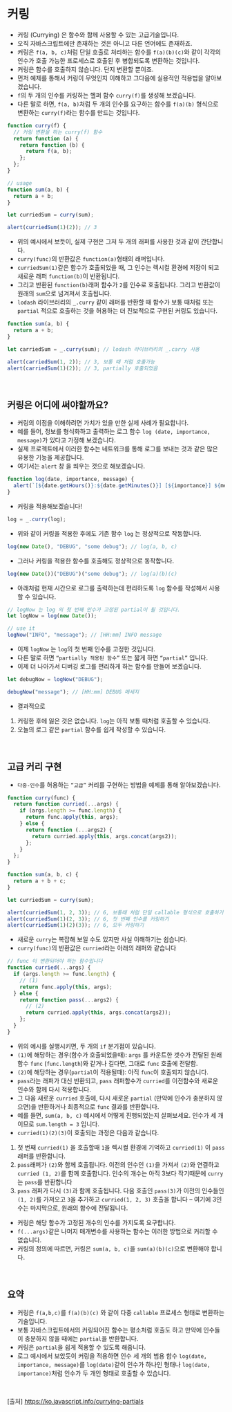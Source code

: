 # 커링

- 커링 (Currying) 은 함수와 함께 사용할 수 있는 고급기술입니다.
- 오직 자바스크립트에만 존재하는 것은 아니고 다른 언어에도 존재하죠.
- 커링은 `f(a, b, c)`처럼 단일 호출로 처리하는 함수를 `f(a)(b)(c)`와 같이 각각의 인수가 호출 가능한 프로세스로 호출된 후 병합되도록 변환하는 것입니다.
- 커링은 함수를 호출하지 않습니다. 단지 변환할 뿐이죠.
- 먼저 예제를 통해서 커링이 무엇인지 이해하고 그다음에 실용적인 적용법을 알아보겠습니다.
- `f`의 두 개의 인수를 커링하는 헬퍼 함수 `curry(f)`를 생성해 보겠습니다.
- 다른 말로 하면, `f(a, b)`처럼 두 개의 인수를 요구하는 함수를 `f(a)(b)` 형식으로 변환하는 `curry(f)`라는 함수를 만드는 것입니다.

```js
function curry(f) {
  // 커링 변환을 하는 curry(f) 함수
  return function (a) {
    return function (b) {
      return f(a, b);
    };
  };
}

// usage
function sum(a, b) {
  return a + b;
}

let curriedSum = curry(sum);

alert(curriedSum(1)(2)); // 3
```

- 위의 예시에서 보듯이, 실제 구현은 그저 두 개의 래퍼를 사용한 것과 같이 간단합니다.
- `curry(func)`의 반환값은 `function(a)`형태의 래퍼입니다.
- `curriedSum(1)`같은 함수가 호출되었을 때, 그 인수는 렉시컬 환경에 저장이 되고 새로운 래퍼 `function(b)`이 반환됩니다.
- 그리고 반환된 `function(b)`래퍼 함수가 `2`를 인수로 호출됩니다. 그리고 반환값이 원래의 `sum`으로 넘겨져서 호출됩니다.
- `lodash` 라이브러리의 `_.curry` 같이 래퍼를 반환할 때 함수가 보통 때처럼 또는 `partial` 적으로 호출하는 것을 허용하는 더 진보적으로 구현된 커링도 있습니다.

```js
function sum(a, b) {
  return a + b;
}

let carriedSum = _.curry(sum); // lodash 라이브러리의 _.carry 사용

alert(carriedSum(1, 2)); // 3, 보통 때 처럼 호출가능
alert(carriedSum(1)(2)); // 3, partially 호출되었음
```

<br>

## 커링은 어디에 써야할까요?

- 커링의 이점을 이해하려면 가치가 있을 만한 실제 사례가 필요합니다.
- 예를 들어, 정보를 형식화하고 출력하는 로그 함수 `log (date, importance, message)`가 있다고 가정해 보겠습니다.
- 실제 프로젝트에서 이러한 함수는 네트워크를 통해 로그를 보내는 것과 같은 많은 유용한 기능을 제공합니다.
- 여기서는 `alert` 창 을 띄우는 것으로 해보겠습니다.

```js
function log(date, importance, message) {
  alert(`[${date.getHours()}:${date.getMinutes()}] [${importance}] ${message}`);
}
```

- 커링을 적용해보겠습니다!

```js
log = _.curry(log);
```

- 위와 같이 커링을 적용한 후에도 기존 함수 `log` 는 정상적으로 작동합니다.

```js
log(new Date(), "DEBUG", "some debug"); // log(a, b, c)
```

- 그러나 커링을 적용한 함수를 호출해도 정상적으로 동작합니다.

```js
log(new Date())("DEBUG")("some debug"); // log(a)(b)(c)
```

- 아래처럼 현재 시간으로 로그를 출력하는데 편리하도록 `log` 함수를 작성해서 사용할 수 있습니다.

```js
// logNow 는 log 의 첫 번째 인수가 고정된 partial이 될 것입니다.
let logNow = log(new Date());

// use it
logNow("INFO", "message"); // [HH:mm] INFO message
```

- 이제 `logNow` 는 `log`의 첫 번째 인수를 고정한 것입니다.
- 다른 말로 하면 `“partially 적용된 함수”` 또는 짧게 하면 `“partial”` 입니다.
- 이제 더 나아가서 디버깅 로그를 편리하게 하는 함수를 만들어 보겠습니다.

```js
let debugNow = logNow("DEBUG");

debugNow("message"); // [HH:mm] DEBUG 메세지
```

- 결과적으로

1. 커링한 후에 잃은 것은 없습니다. `log`는 아직 보통 때처럼 호출할 수 있습니다.
2. 오늘의 로그 같은 `partial` 함수를 쉽게 작성할 수 있습니다.

<br>

## 고급 커리 구현

- `다중-인수`를 허용하는 `“고급”` 커리를 구현하는 방법을 예제를 통해 알아보겠습니다.

```js
function curry(func) {
  return function curried(...args) {
    if (args.length >= func.length) {
      return func.apply(this, args);
    } else {
      return function (...args2) {
        return curried.apply(this, args.concat(args2));
      };
    }
  };
}
```

```js
function sum(a, b, c) {
  return a + b + c;
}

let curriedSum = curry(sum);

alert(curriedSum(1, 2, 3)); // 6, 보통때 처럼 단일 callable 형식으로 호출하기
alert(curriedSum(1)(2, 3)); // 6, 첫 번째 인수를 커링하기
alert(curriedSum(1)(2)(3)); // 6, 모두 커링하기
```

- 새로운 `curry`는 복잡해 보일 수도 있지만 사실 이해하기는 쉽습니다.
- `curry(func)`의 반환값은 `curried`라는 아래의 래퍼와 같습니다

```js
// func 이 변환되어야 하는 함수입니다
function curried(...args) {
  if (args.length >= func.length) {
    // (1)
    return func.apply(this, args);
  } else {
    return function pass(...args2) {
      // (2)
      return curried.apply(this, args.concat(args2));
    };
  }
}
```

- 위의 예시를 실행시키면, 두 개의 `if` 분기점이 있습니다.
- `(1)`에 해당하는 경우(함수가 호출되었을때): `args` 를 카운트한 갯수가 전달된 원래 함수 `func` (`func.length`)와 같거나 길다면, 그대로 `func` 호출에 전달함.
- `(2)`에 해당하는 경우(`partial`이 적용될때): 아직 `func`이 호출되지 않습니다.
- `pass`라는 래퍼가 대신 반환되고, `pass` 래퍼함수가 `curried`를 이전함수와 새로운 인수와 함께 다시 적용합니다.
- 그 다음 새로운 `curried` 호출에, 다시 새로운 `partial` (만약에 인수가 충분하지 않으면)을 반환하거나 최종적으로 `func` 결과를 반환합니다.
- 예를 들면, `sum(a, b, c)` 예시에서 어떻게 진행되었는지 살펴보세요. 인수가 세 개이므로 `sum.length = 3` 입니다.
- `curried(1)(2)(3)`이 호출되는 과정은 다음과 같습니다.

1. 첫 번째 `curried(1)` 을 호출할때 `1`을 렉시컬 환경에 기억하고 `curried(1)` 이 `pass` 래퍼를 반환합니다.
2. `pass`래퍼가 `(2)`와 함께 호출됩니다. 이전의 인수인 `(1)`을 가져서 `(2)`와 연결하고`curried (1, 2)`를 함께 호출합니다. 인수의 개수는 아직 3보다 작기때문에 `curry`는 `pass`를 반환합니다
3. `pass` 래퍼가 다시 `(3)`과 함께 호출됩니다. 다음 호출인 `pass(3)`가 이전의 인수들인 `(1, 2)`를 가져오고 `3`을 추가하고 `curried(1, 2, 3)` 호출을 합니다 – 여기에 3인수는 마지막으로, 원래의 함수에 전달됩니다.

- 커링은 해당 함수가 고정된 개수의 인수를 가지도록 요구합니다.
- `f(...args)`같은 나머지 매개변수를 사용하는 함수는 이러한 방법으로 커리할 수 없습니다.
- 커링의 정의에 따르면, 커링은 `sum(a, b, c)`을 `sum(a)(b)(c)`으로 변환해야 합니다.

<br>

## 요약

- 커링은 `f(a,b,c)`를 `f(a)(b)(c)` 와 같이 다중 `callable` 프로세스 형태로 변환하는 기술입니다.
- 보통 자바스크립트에서의 커링되어진 함수는 평소처럼 호출도 하고 만약에 인수들이 충분하지 않을 때에는 `partial`을 반환합니다.
- 커링은 `partial`을 쉽게 적용할 수 있도록 해줍니다.
- 로그 예시에서 보았듯이 커링을 적용하면 인수 세 개의 범용 함수 `log(date, importance, message)`를 `log(date)`같이 인수가 하나인 형태나 `log(date, importance)`처럼 인수가 두 개인 형태로 호출할 수 있습니다.

<br>

[출처]
https://ko.javascript.info/currying-partials

